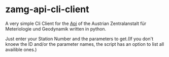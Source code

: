 # zamg-api-cli-client

A very simple Cli Client for the [Api](https://dataset.api.hub.zamg.ac.at/v1/docs/?anonymous=true) of the Austrian Zentralanstalt für Meteriologie und Geodynamik written in python.


Just enter your Station Number and the parameters to get.(If you don't knoew the ID and/or the parameter names, the script has an option to list all availible ones.)
